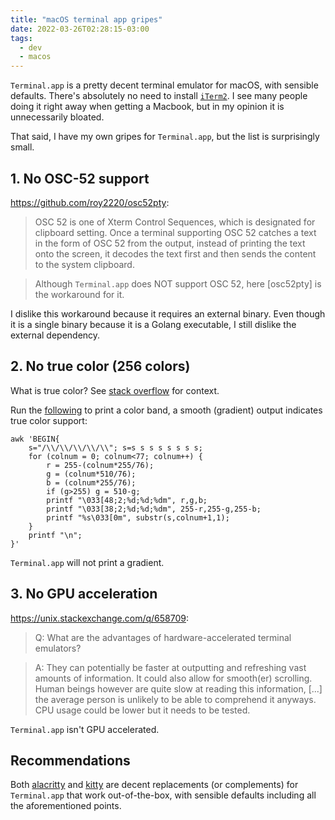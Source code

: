 ```yaml
---
title: "macOS terminal app gripes"
date: 2022-03-26T02:28:15-03:00
tags:
  - dev
  - macos
---
```


`Terminal.app` is a pretty decent terminal emulator for macOS, with sensible defaults. There's absolutely no need to install [`iTerm2`](https://iterm2.com/). I see many people doing it right away when getting a Macbook, but in my opinion it is unnecessarily bloated.

That said, I have my own gripes for `Terminal.app`, but the list is surprisingly small.

<!--more-->

## 1. No OSC-52 support

https://github.com/roy2220/osc52pty:

> OSC 52 is one of Xterm Control Sequences, which is designated for clipboard setting. Once a terminal supporting OSC 52 catches a text in the form of OSC 52 from the output, instead of printing the text onto the screen, it decodes the text first and then sends the content to the system clipboard.

> Although `Terminal.app` does NOT support OSC 52, here [osc52pty] is the workaround for it.

I dislike this workaround because it requires an external binary. Even though it is a single binary because it is a Golang executable, I still dislike the external dependency.

## 2. No true color (256 colors)

What is true color? See [stack overflow](https://stackoverflow.com/questions/6403744/are-there-terminals-that-support-true-color) for context.

Run the [following](https://gist.github.com/XVilka/8346728) to print a color band, a smooth (gradient) output indicates true color support:

```shell
awk 'BEGIN{
    s="/\\/\\/\\/\\/\\"; s=s s s s s s s s;
    for (colnum = 0; colnum<77; colnum++) {
        r = 255-(colnum*255/76);
        g = (colnum*510/76);
        b = (colnum*255/76);
        if (g>255) g = 510-g;
        printf "\033[48;2;%d;%d;%dm", r,g,b;
        printf "\033[38;2;%d;%d;%dm", 255-r,255-g,255-b;
        printf "%s\033[0m", substr(s,colnum+1,1);
    }
    printf "\n";
}'
```

`Terminal.app` will not print a gradient.

## 3. No GPU acceleration

https://unix.stackexchange.com/q/658709:

> Q: What are the advantages of hardware-accelerated terminal emulators?

> A: They can potentially be faster at outputting and refreshing vast amounts of information. It could also allow for smooth(er) scrolling. Human beings however are quite slow at reading this information, [...] the average person is unlikely to be able to comprehend it anyways. CPU usage could be lower but it needs to be tested.

`Terminal.app` isn't GPU accelerated.

## Recommendations

Both [alacritty][alacritty] and [kitty][kitty] are decent replacements (or complements) for `Terminal.app` that work out-of-the-box, with sensible defaults including all the aforementioned points.


[alacritty]: https://alacritty.org
[kitty]: https://sw.kovidgoyal.net/kitty/
